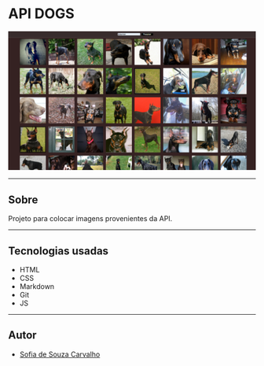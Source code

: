 # API DOGS

![](./Captura%20de%20tela%202025-02-18%20100810.png)

---

## Sobre
Projeto para colocar imagens provenientes da API.

---

## Tecnologias usadas
- HTML
- CSS
- Markdown
- Git
- JS

---
## Autor
- [Sofia de Souza Carvalho](https://www.linkedin.com/in/sofia-de-souza-carvalho-ba800b29b?utm_source=share&utm_campaign=share_via&utm_content=profile&utm_medium=android_app)
